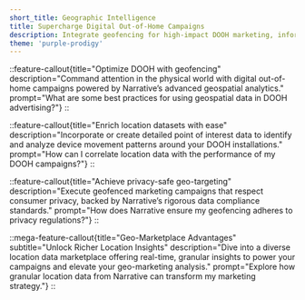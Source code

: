 ```yaml
---
short_title: Geographic Intelligence
title: Supercharge Digital Out-of-Home Campaigns
description: Integrate geofencing for high-impact DOOH marketing, informed by precise and privacy-compliant geospatial data.
theme: 'purple-prodigy'
---
```


::feature-callout{title="Optimize DOOH with geofencing" description="Command attention in the physical world with digital out-of-home campaigns powered by Narrative’s advanced geospatial analytics." prompt="What are some best practices for using geospatial data in DOOH advertising?"}
::

::feature-callout{title="Enrich location datasets with ease" description="Incorporate or create detailed point of interest data to identify and analyze device movement patterns around your DOOH installations." prompt="How can I correlate location data with the performance of my DOOH campaigns?"}
::

::feature-callout{title="Achieve privacy-safe geo-targeting" description="Execute geofenced marketing campaigns that respect consumer privacy, backed by Narrative’s rigorous data compliance standards." prompt="How does Narrative ensure my geofencing adheres to privacy regulations?"}
::

::mega-feature-callout{title="Geo-Marketplace Advantages" subtitle="Unlock Richer Location Insights" description="Dive into a diverse location data marketplace offering real-time, granular insights to power your campaigns and elevate your geo-marketing analysis." prompt="Explore how granular location data from Narrative can transform my marketing strategy."}
::
